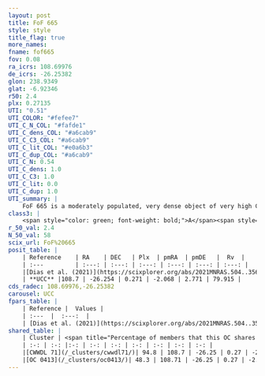 ```yaml
---
layout: post
title: FoF 665
style: style
title_flag: true
more_names: 
fname: fof665
fov: 0.08
ra_icrs: 108.69976
de_icrs: -26.25382
glon: 238.9349
glat: -6.92346
r50: 2.4
plx: 0.27135
UTI: "0.51"
UTI_COLOR: "#fefee7"
UTI_C_N_COL: "#fafde1"
UTI_C_dens_COL: "#a6cab9"
UTI_C_C3_COL: "#a6cab9"
UTI_C_lit_COL: "#e0a6b3"
UTI_C_dup_COL: "#a6cab9"
UTI_C_N: 0.54
UTI_C_dens: 1.0
UTI_C_C3: 1.0
UTI_C_lit: 0.0
UTI_C_dup: 1.0
UTI_summary: |
    FoF 665 is a moderately populated, very dense object of very high C3 quality. It is rarely studied in the literature. This object shares a large percentage of members with 2 later reported entries.
class3: |
    <span style="color: green; font-weight: bold;">A</span><span style="color: green; font-weight: bold;">A</span>
r_50_val: 2.4
N_50_val: 58
scix_url: FoF%20665
posit_table: |
    | Reference    | RA    | DEC   | Plx  | pmRA  | pmDE   |  Rv  |
    | :---         | :---: | :---: | :---: | :---: | :---: | :---: |
    |[Dias et al. (2021)](https://scixplorer.org/abs/2021MNRAS.504..356D) | 108.698 | -26.245 | 0.25 | -1.972 | 2.725 | -- |
    | **UCC** |108.7 | -26.254 | 0.271 | -2.068 | 2.771 | 79.915 | 
cds_radec: 108.69976,-26.25382
carousel: UCC
fpars_table: |
    | Reference |  Values |
    | :---  |  :---:  |
    | [Dias et al. (2021)](https://scixplorer.org/abs/2021MNRAS.504..356D) | `Av=1.552, Dist=3419, logage=9.043, [Fe/H]=-0.203` |
shared_table: |
    | Cluster | <span title="Percentage of members that this OC shares with the ones listed">%</span>   | RA   | DEC   | Plx   | pmRA  | pmDE  | Rv | UTI |
    | :-: | :-: |:-: | :-: | :-: | :-: | :-: | :-: | :-: |
    |[CWWDL 71](/_clusters/cwwdl71/)| 94.8 | 108.7 | -26.25 | 0.27 | -2.07 | 2.77 | 80.02 |0.13 |
    |[OC 0413](/_clusters/oc0413/)| 48.3 | 108.71 | -26.25 | 0.27 | -2.07 | 2.76 | 79.81 |0.0 |
---
```

